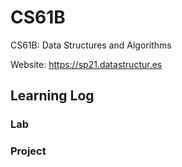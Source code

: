 # CS61B

CS61B: Data Structures and Algorithms

Website: https://sp21.datastructur.es

## Learning Log

### Lab


### Project

